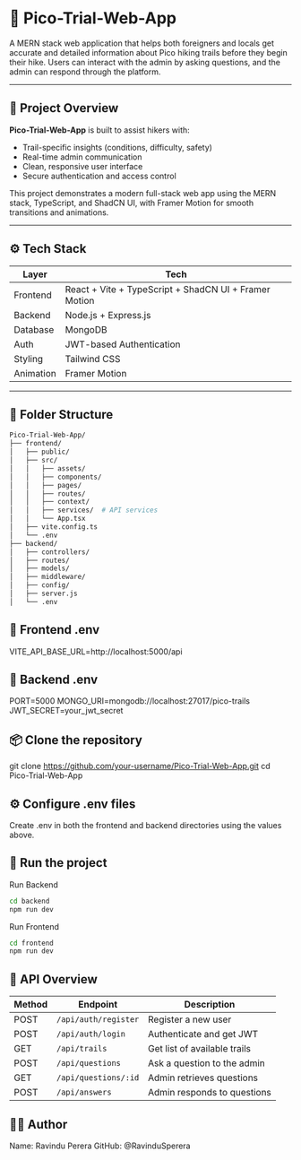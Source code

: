 # 🥾 Pico-Trial-Web-App

A MERN stack web application that helps both foreigners and locals get accurate and detailed information about Pico hiking trails before they begin their hike. Users can interact with the admin by asking questions, and the admin can respond through the platform.

---

## 📌 Project Overview

**Pico-Trial-Web-App** is built to assist hikers with:
- Trail-specific insights (conditions, difficulty, safety)
- Real-time admin communication
- Clean, responsive user interface
- Secure authentication and access control

This project demonstrates a modern full-stack web app using the MERN stack, TypeScript, and ShadCN UI, with Framer Motion for smooth transitions and animations.

---

## ⚙️ Tech Stack

| Layer     | Tech                                |
|-----------|-------------------------------------|
| Frontend  | React + Vite + TypeScript + ShadCN UI + Framer Motion |
| Backend   | Node.js + Express.js                |
| Database  | MongoDB                             |
| Auth      | JWT-based Authentication            |
| Styling   | Tailwind CSS                        |
| Animation | Framer Motion                       |

---

## 📂 Folder Structure

```bash
Pico-Trial-Web-App/
├── frontend/
│   ├── public/
│   ├── src/
│   │   ├── assets/
│   │   ├── components/
│   │   ├── pages/
│   │   ├── routes/
│   │   ├── context/
│   │   ├── services/  # API services
│   │   └── App.tsx
│   ├── vite.config.ts
│   └── .env
├── backend/
│   ├── controllers/
│   ├── routes/
│   ├── models/
│   ├── middleware/
│   ├── config/
│   ├── server.js
│   └── .env

```

## 🔐 Frontend .env
VITE_API_BASE_URL=http://localhost:5000/api

## 🔐 Backend .env
PORT=5000
MONGO_URI=mongodb://localhost:27017/pico-trails
JWT_SECRET=your_jwt_secret

## 📦 Clone the repository
git clone https://github.com/your-username/Pico-Trial-Web-App.git
cd Pico-Trial-Web-App

## ⚙️ Configure .env files
Create .env in both the frontend and backend directories using the values above.

## 🚀 Run the project
Run Backend
```bash
cd backend
npm run dev
```

Run Frontend
```bash
cd frontend
npm run dev
```

## 📡 API Overview

| Method | Endpoint             | Description                  |
| ------ | -------------------- | ---------------------------- |
| POST   | `/api/auth/register` | Register a new user          |
| POST   | `/api/auth/login`    | Authenticate and get JWT     |
| GET    | `/api/trails`        | Get list of available trails |
| POST   | `/api/questions`     | Ask a question to the admin  |
| GET    | `/api/questions/:id` | Admin retrieves questions    |
| POST   | `/api/answers`       | Admin responds to questions  |

## 👨‍💻 Author

Name: Ravindu Perera
GitHub: @RavinduSperera
